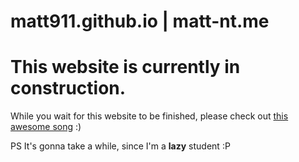 # matt911.github.io | matt-nt.me

# This website is currently in construction.
While you wait for this website to be finished, please check out [this awesome song](https://www.youtube.com/watch?v=7lpZ_dEvLSs) :)

PS It's gonna take a while, since I'm a **lazy** student :P
